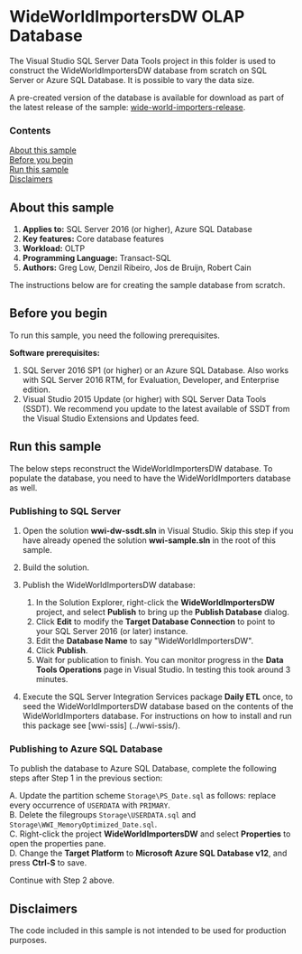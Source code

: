# WideWorldImportersDW OLAP Database

The Visual Studio SQL Server Data Tools project in this folder is used to construct the WideWorldImportersDW database from scratch on SQL Server or Azure SQL Database. It is possible to vary the data size.

A pre-created version of the database is available for download as part of the latest release of the sample: [wide-world-importers-release](https://aka.ms/wwi).

### Contents

[About this sample](#about-this-sample)<br/>
[Before you begin](#before-you-begin)<br/>
[Run this sample](#run-this-sample)<br/>
[Disclaimers](#disclaimers)<br/>

<a name=about-this-sample></a>

## About this sample

<!-- Delete the ones that don't apply -->
1. **Applies to:** SQL Server 2016 (or higher), Azure SQL Database
1. **Key features:** Core database features
1. **Workload:** OLTP
1. **Programming Language:** Transact-SQL
1. **Authors:** Greg Low, Denzil Ribeiro, Jos de Bruijn, Robert Cain

The instructions below are for creating the sample database from scratch.

<a name=before-you-begin></a>

## Before you begin

To run this sample, you need the following prerequisites.

**Software prerequisites:**

1. SQL Server 2016 SP1 (or higher) or an Azure SQL Database. Also works with SQL Server 2016 RTM, for Evaluation, Developer, and Enterprise edition.
2. Visual Studio 2015 Update (or higher) with SQL Server Data Tools (SSDT). We recommend you update to the latest available of SSDT from the Visual Studio Extensions and Updates feed.


<a name=run-this-sample></a>

## Run this sample

The below steps reconstruct the WideWorldImportersDW database. To populate the database, you need to have the WideWorldImporters database as well.

<!-- Step by step instructions. Here's a few examples -->

### Publishing to SQL Server

1. Open the solution **wwi-dw-ssdt.sln** in Visual Studio. Skip this step if you have already opened the solution **wwi-sample.sln** in the root of this sample.

2. Build the solution.

3. Publish the WideWorldImportersDW database:
    1. In the Solution Explorer, right-click the **WideWorldImportersDW** project, and select **Publish** to bring up the **Publish Database** dialog.
    1. Click **Edit** to modify the **Target Database Connection** to point to your SQL Server 2016 (or later) instance.
    1. Edit the **Database Name** to say "WideWorldImportersDW".
    1. Click **Publish**.
    1. Wait for publication to finish. You can monitor progress in the **Data Tools Operations** page in Visual Studio. In testing this took around 3 minutes.

4. Execute the SQL Server Integration Services package **Daily ETL** once, to seed the WideWorldImportersDW database based on the contents of the WideWorldImporters database. For instructions on how to install and run this package see [wwi-ssis] (../wwi-ssis/).


### Publishing to Azure SQL Database

To publish the database to Azure SQL Database, complete the following steps after Step 1 in the previous section:

A. Update the partition scheme `Storage\PS_Date.sql` as follows: replace every occurrence of `USERDATA` with `PRIMARY`.<br/>
B. Delete the filegroups `Storage\USERDATA.sql` and `Storage\WWI_MemoryOptimized_Date.sql`.<br/>
C. Right-click the project **WideWorldImportersDW** and select **Properties** to open the properties pane.<br/>
D. Change the **Target Platform** to **Microsoft Azure SQL Database v12**, and press **Ctrl-S** to save.

Continue with Step 2 above.

<a name=disclaimers></a>

## Disclaimers
The code included in this sample is not intended to be used for production purposes.

